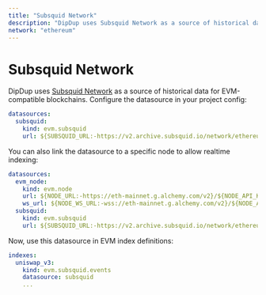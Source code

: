 ```yaml
---
title: "Subsquid Network"
description: "DipDup uses Subsquid Network as a source of historical data for EVM-compatible blockchains."
network: "ethereum"
---
```


# Subsquid Network

DipDup uses [Subsquid Network](https://docs.subsquid.io/subsquid-network/reference/evm-api/) as a source of historical data for EVM-compatible blockchains. Configure the datasource in your project config:

```yaml [dipdup.yaml]
datasources:
  subsquid:
    kind: evm.subsquid
    url: ${SUBSQUID_URL:-https://v2.archive.subsquid.io/network/ethereum-mainnet}
```

You can also link the datasource to a specific node to allow realtime indexing:

```yaml [dipdup.yaml]
datasources:
  evm_node:
    kind: evm.node
    url: ${NODE_URL:-https://eth-mainnet.g.alchemy.com/v2}/${NODE_API_KEY:-''}
    ws_url: ${NODE_WS_URL:-wss://eth-mainnet.g.alchemy.com/v2}/${NODE_API_KEY:-''}
  subsquid:
    kind: evm.subsquid
    url: ${SUBSQUID_URL:-https://v2.archive.subsquid.io/network/ethereum-mainnet}
```

Now, use this datasource in EVM index definitions:

```yaml [dipdup.yaml]
indexes:
  uniswap_v3:
    kind: evm.subsquid.events
    datasource: subsquid
    ...
```
